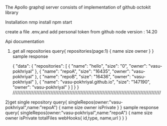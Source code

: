 The Apollo graphql server consists of implementation of github octokit library

Installation
nmp install
npm start 

create a file .env,and add personal token from github
node version : 14.20


Api documentation
1) get all repositories
    query{
  repositories(page:1) {
    name
    size 
    owner
  }
}
    sample response

    {
    "data": {
        "repositories": [
            {
                "name": "hello",
                "size": "0",
                "owner": "vasu-pokhriyal"
            },
            {
                "name": "repoA",
                "size": "16435",
                "owner": "vasu-pokhriyal"
            },
            {
                "name": "repoB",
                "size": "16436",
                "owner": "vasu-pokhriyal"
            },
            {
                "name": "vasu-pokhriyal.github.io",
                "size": "147190",
                "owner": "vasu-pokhriyal"
            }
        ]
    }
}
//////////////////////////////////////////////////////////////////////////////////////////////

2)get single repository
    query{
  singleRepos(owner:"vasu-pokhriyal",name:"repoA") {
    name
    size 
    owner
    isPrivate
  }
}
    sample response
    query{
  singleRepos(owner:"vasu-pokhriyal",name:"repoA") {
    name
    size 
    owner
    isPrivate
    totalFiles
    webHooks{
      id,type, name,url
    }
  }
}
